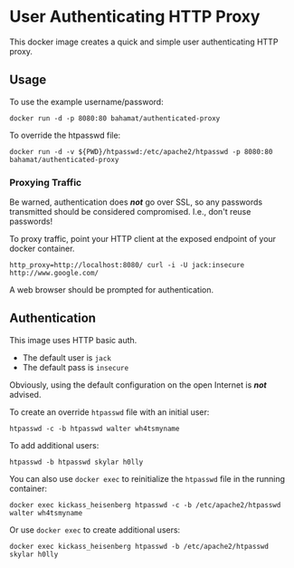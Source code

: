 # User Authenticating HTTP Proxy

This docker image creates a quick and simple user authenticating HTTP proxy.

## Usage

To use the example username/password:

    docker run -d -p 8080:80 bahamat/authenticated-proxy

To override the htpasswd file:

    docker run -d -v ${PWD}/htpasswd:/etc/apache2/htpasswd -p 8080:80 bahamat/authenticated-proxy

### Proxying Traffic

Be warned, authentication does ***not*** go over SSL, so any passwords transmitted should be considered compromised. I.e., don't reuse passwords!

To proxy traffic, point your HTTP client at the exposed endpoint of your docker container.

    http_proxy=http://localhost:8080/ curl -i -U jack:insecure http://www.google.com/

A web browser should be prompted for authentication.

## Authentication

This image uses HTTP basic auth.

* The default user is `jack`
* The default pass is `insecure`

Obviously, using the default configuration on the open Internet is ***not*** advised.

To create an override `htpasswd` file with an initial user:

    htpasswd -c -b htpasswd walter wh4tsmyname

To add additional users:

    htpasswd -b htpasswd skylar h0lly

You can also use `docker exec` to reinitialize the `htpasswd` file in the running container:

    docker exec kickass_heisenberg htpasswd -c -b /etc/apache2/htpasswd walter wh4tsmyname

Or use `docker exec` to create additional users:

    docker exec kickass_heisenberg htpasswd -b /etc/apache2/htpasswd skylar h0lly
